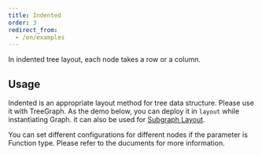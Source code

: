 ```yaml
---
title: Indented
order: 3
redirect_from:
  - /en/examples
---
```


In indented tree layout, each node takes a row or a column.

## Usage
Indented is an appropriate layout method for tree data structure. Please use it with TreeGraph. As the demo below, you can deploy it in `layout` while instantiating Graph. it can also be used for [Subgraph Layout](https://www.yuque.com/antv/g6/qopkkg#eYZc6).

You can set different configurations for different nodes if the parameter is Function type. Please refer to the ducuments for more information.